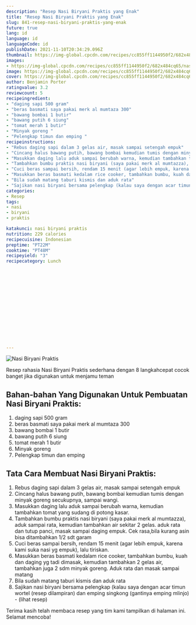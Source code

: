 ```yaml
---
description: "Resep Nasi Biryani Praktis yang Enak"
title: "Resep Nasi Biryani Praktis yang Enak"
slug: 841-resep-nasi-biryani-praktis-yang-enak
future: true
lang: id
language: id
languageCode: id
publishDate: 2021-11-10T20:34:29.096Z 
thumbnail: https://img-global.cpcdn.com/recipes/cc855ff1144950f2/682x484cq65/nasi-biryani-praktis-foto-resep-utama.webp
images:
- https://img-global.cpcdn.com/recipes/cc855ff1144950f2/682x484cq65/nasi-biryani-praktis-foto-resep-utama.webp
image: https://img-global.cpcdn.com/recipes/cc855ff1144950f2/682x484cq65/nasi-biryani-praktis-foto-resep-utama.webp
cover: https://img-global.cpcdn.com/recipes/cc855ff1144950f2/682x484cq65/nasi-biryani-praktis-foto-resep-utama.webp
author: Benjamin Porter
ratingvalue: 3.2
reviewcount: 5
recipeingredient:
- "daging sapi 500 gram"
- "beras basmati saya pakai merk al mumtaza 300"
- "bawang bombai 1 butir"
- "bawang putih 6 siung"
- "tomat merah 1 butir"
- "Minyak goreng "
- "Pelengkap timun dan emping "
recipeinstructions:
- "Rebus daging sapi dalam 3 gelas air, masak sampai setengah empuk"
- "Cincang halus bawang putih, bawang bombai kemudian tumis dengan minyak goreng secukupnya, sampai wangi."
- "Masukkan daging lalu aduk sampai berubah warna, kemudian tambahkan tomat yang sudang di potong kasar."
- "Tambahkan bumbu praktis nasi biryani (saya pakai merk al mumtazza), aduk sampai rata, kemudian tambahkan air sekitar 2 gelas. aduk rata dan tutup panci, masak sampai daging empuk. Cek rasa,bila kurang asin bisa ditambahkan 1/2 sdt garam"
- "Cuci beras sampai bersih, rendam 15 menit (agar lebih empuk, karena kami suka nasi yg empuk), lalu tiriskan."
- "Masukkan beras basmati kedalam rice cooker, tambahkan bumbu, kuah dan daging yg tadi dimasak, kemudian tambahkan 2 gelas air, tambahkan juga 2 sdm minyak goreng. Aduk rata dan masak sampai matang"
- "Bila sudah matang taburi kismis dan aduk rata"
- "Sajikan nasi biryani bersama pelengkap (kalau saya dengan acar timun wortel (resep dilampiran) dan emping singkong (gantinya emping mlinjo)           (lihat resep)"
categories:
- Resep
tags:
- nasi
- biryani
- praktis

katakunci: nasi biryani praktis 
nutrition: 229 calories
recipecuisine: Indonesian
preptime: "PT22M"
cooktime: "PT48M"
recipeyield: "3"
recipecategory: Lunch


     
    
    
    
    
    
    
    
    
    
    
      
    
---
```



![Nasi Biryani Praktis](https://img-global.cpcdn.com/recipes/cc855ff1144950f2/682x484cq65/nasi-biryani-praktis-foto-resep-utama.webp)

Resep rahasia Nasi Biryani Praktis  sederhana dengan 8 langkahcepat cocok banget jika digunakan untuk menjamu teman

<!--inarticleads1-->

## Bahan-bahan Yang Digunakan Untuk Pembuatan Nasi Biryani Praktis:

1. daging sapi 500 gram
1. beras basmati saya pakai merk al mumtaza 300
1. bawang bombai 1 butir
1. bawang putih 6 siung
1. tomat merah 1 butir
1. Minyak goreng 
1. Pelengkap timun dan emping 



<!--inarticleads2-->

## Tata Cara Membuat Nasi Biryani Praktis:

1. Rebus daging sapi dalam 3 gelas air, masak sampai setengah empuk
1. Cincang halus bawang putih, bawang bombai kemudian tumis dengan minyak goreng secukupnya, sampai wangi.
1. Masukkan daging lalu aduk sampai berubah warna, kemudian tambahkan tomat yang sudang di potong kasar.
1. Tambahkan bumbu praktis nasi biryani (saya pakai merk al mumtazza), aduk sampai rata, kemudian tambahkan air sekitar 2 gelas. aduk rata dan tutup panci, masak sampai daging empuk. Cek rasa,bila kurang asin bisa ditambahkan 1/2 sdt garam
1. Cuci beras sampai bersih, rendam 15 menit (agar lebih empuk, karena kami suka nasi yg empuk), lalu tiriskan.
1. Masukkan beras basmati kedalam rice cooker, tambahkan bumbu, kuah dan daging yg tadi dimasak, kemudian tambahkan 2 gelas air, tambahkan juga 2 sdm minyak goreng. Aduk rata dan masak sampai matang
1. Bila sudah matang taburi kismis dan aduk rata
1. Sajikan nasi biryani bersama pelengkap (kalau saya dengan acar timun wortel (resep dilampiran) dan emping singkong (gantinya emping mlinjo) -           (lihat resep)




Terima kasih telah membaca resep yang tim kami tampilkan di halaman ini. Selamat mencoba!
